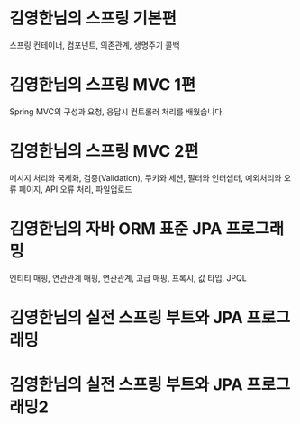# 김영한님의 스프링 기본편
스프링 컨테이너, 컴포넌트, 의존관계, 생명주기 콜백
# 김영한님의 스프링 MVC 1편
Spring MVC의 구성과 요청, 응답시 컨트롤러 처리를 배웠습니다.

# 김영한님의 스프링 MVC 2편
메시지 처리와 국제화, 
검증(Validation), 
쿠키와 세션, 
필터와 인터셉터, 
예외처리와 오류 페이지,
API 오류 처리,
파일업로드

# 김영한님의 자바 ORM 표준 JPA 프로그래밍
엔티티 매핑, 연관관계 매핑, 연관관계, 고급 매핑, 프록시, 값 타입, JPQL

# 김영한님의 실전 스프링 부트와 JPA 프로그래밍 
# 김영한님의 실전 스프링 부트와 JPA 프로그래밍2
